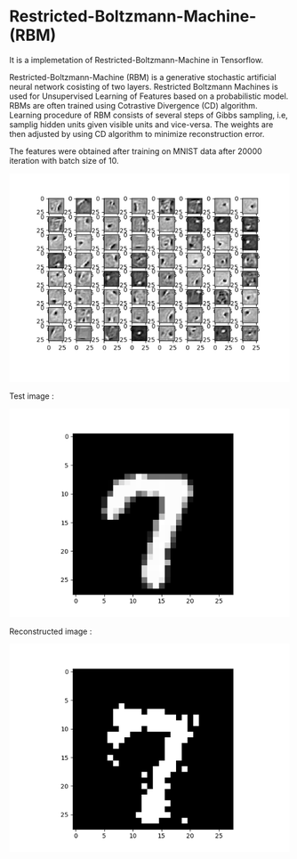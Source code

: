# Restricted-Boltzmann-Machine-(RBM)

It is a implemetation of Restricted-Boltzmann-Machine in Tensorflow.

Restricted-Boltzmann-Machine (RBM) is a generative stochastic artificial neural network cosisting of two layers. Restricted Boltzmann Machines is used for Unsupervised Learning of Features based on a probabilistic model. RBMs are often trained using Cotrastive Divergence (CD) algorithm. Learning procedure of RBM consists of several steps of Gibbs sampling, i.e, samplig hidden units given visible units and vice-versa. The weights are then adjusted by using CD algorithm to minimize reconstruction error. 

The features were obtained after training on MNIST data after 20000 iteration with batch size of 10.

![My image](https://github.com/yasertaheri/Restricted-Boltzmann-Machine-RBM-/blob/master/Figure_1.png)

Test image :

![My image](https://github.com/yasertaheri/Restricted-Boltzmann-Machine-RBM-/blob/master/Figure_2.png)

Reconstructed image :

![My image](https://github.com/yasertaheri/Restricted-Boltzmann-Machine-RBM-/blob/master/Figure_3.png)



